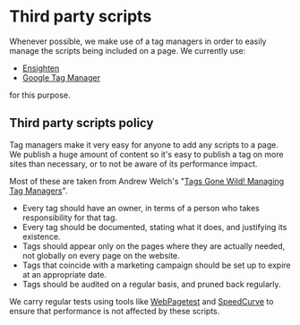 # Third party scripts

Whenever possible, we make use of a tag managers in order to easily manage the scripts being included on a page. We currently use:

* [Ensighten](https://manage.ensighten.com)
* [Google Tag Manager](https://tagmanager.google.com)

for this purpose.

## Third party scripts policy

Tag managers make it very easy for anyone to add any scripts to a page. We publish a huge amount of content so it's easy to publish a tag on more sites than necessary, or to not be aware of its performance impact.

Most of these are taken from Andrew Welch's "[Tags Gone Wild! Managing Tag Managers](https://nystudio107.com/blog/tags-gone-wild)".

* Every tag should have an owner, in terms of a person who takes responsibility for that tag.
* Every tag should be documented, stating what it does, and justifying its existence.
* Tags should appear only on the pages where they are actually needed, not globally on every page on the website.
* Tags that coincide with a marketing campaign should be set up to expire at an appropriate date.
* Tags should be audited on a regular basis, and pruned back regularly.

We carry regular tests using tools like [WebPagetest](https://www.webpagetest.org/) and [SpeedCurve](https://www.speedcurve.org/) to ensure that performance is not affected by these scripts.
